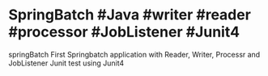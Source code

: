 # SpringBatch #Java #writer #reader #processor #JobListener #Junit4

springBatch 
First Springbatch application with Reader, Writer, Processr and JobListener
Junit test using Junit4
